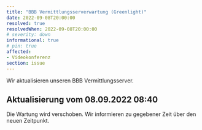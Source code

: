 ```yaml
---
title: "BBB Vermittlungsserverwartung (Greenlight)"
date: 2022-09-08T20:00:00
resolved: true
resolvedWhen: 2022-09-08T20:00:00
# severity: down
informational: true
# pin: true 
affected:
- Videokonferenz
section: issue
---
```


Wir aktualisieren unseren BBB Vermittlungsserver.

## Aktualisierung vom 08.09.2022 08:40

Die Wartung wird verschoben. Wir informieren zu gegebener Zeit über den neuen Zeitpunkt.
